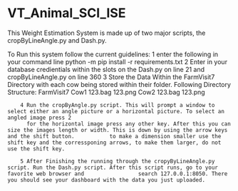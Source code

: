 # VT_Animal_SCI_ISE




This Weight Estimation System is made up of two major scripts, the cropByLineAngle.py and Dash.py. 

To Run this system follow the current guidelines: 
        1  enter the following in your command line python -m pip install -r requirements.txt
        2 Enter in your database credientials within the slots on the Dash.py on line 21 and cropByLineAngle.py on line 360
        3 Store the Data Within the FarmVisit7 Directory with each cow being stored within their folder. 
        Following Directory Structure: 
        FarmVisit7 
              Cow1 
                  123.bag
                  123.png
              Cow2
                  123.bag
                  123.png
             
        4 Run the cropByAngle.py script. This will prompt a window to select either an angle picture or a horizontal picture. To select an angled image press 2 
          for the horizontal image press any other key. After this you can size the images length or width. This is down by using the arrow keys and the shift button.           to make a dimension smaller use the shift key and the corressponing arrows, to make them larger, do not use the shift key. 
          
        5 After Finishing the running through the cropyByLineAngle.py script. Run the Dash.py script. After this script runs, go to your favorite web browser and                 search 127.0.0.1:8050. There you should see your dashboard with the data you just uploaded.
           
 
